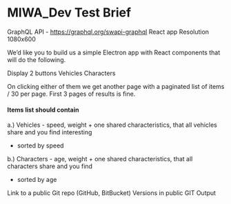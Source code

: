 # MIWA_Dev Test Brief

GraphQL API - https://graphql.org/swapi-graphql
React app
Resolution 1080x600

We’d like you to build us a simple Electron app with React components that will do
the following.

Display 2 buttons
Vehicles
Characters

On clicking either of them we get another page with a paginated list of items / 30
per page. First 3 pages of results is fine.

#### Items list should contain

a.) Vehicles - speed, weight + one shared characteristics, that all vehicles share and
you find interesting

- sorted by speed

b.) Characters - age, weight + one shared characteristics, that all characters share
and you find

- sorted by age

Link to a public Git repo (GitHub, BitBucket)
Versions in public GIT
Output
